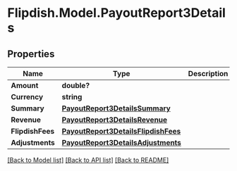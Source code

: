 # Flipdish.Model.PayoutReport3Details
## Properties

Name | Type | Description | Notes
------------ | ------------- | ------------- | -------------
**Amount** | **double?** |  | [optional] 
**Currency** | **string** |  | [optional] 
**Summary** | [**PayoutReport3DetailsSummary**](PayoutReport3DetailsSummary.md) |  | [optional] 
**Revenue** | [**PayoutReport3DetailsRevenue**](PayoutReport3DetailsRevenue.md) |  | [optional] 
**FlipdishFees** | [**PayoutReport3DetailsFlipdishFees**](PayoutReport3DetailsFlipdishFees.md) |  | [optional] 
**Adjustments** | [**PayoutReport3DetailsAdjustments**](PayoutReport3DetailsAdjustments.md) |  | [optional] 

[[Back to Model list]](../README.md#documentation-for-models) [[Back to API list]](../README.md#documentation-for-api-endpoints) [[Back to README]](../README.md)

